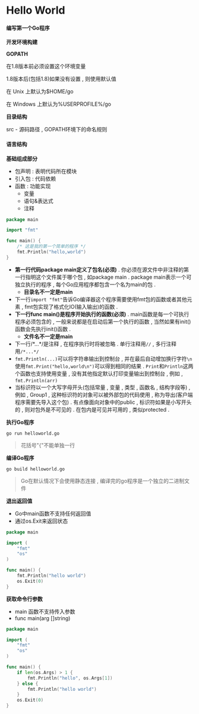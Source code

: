 # Hello World

#### 编写第一个Go程序

**开发环境构建**

**GOPATH**

在1.8版本前必须设置这个环境变量

1.8版本后\(包括1.8\)如果没有设置 , 则使用默认值

在 Unix 上默认为$HOME/go

在 Windows 上默认为%USERPROFILE%/go

**目录结构**

src - 源码路径 , GOPATH环境下的命名规则

#### 语言结构

**基础组成部分**

* 包声明 : 表明代码所在模块
* 引入包 : 代码依赖
* 函数 : 功能实现
  * 变量
  * 语句&表达式
  * 注释

```go
package main

import "fmt"

func main() {
    /* 这是我的第一个简单的程序 */
    fmt.Println("hello,world")
}
```

* **第一行代码package main定义了包名\(必须\)** . 你必须在源文件中非注释的第一行指明这个文件属于哪个包 , 如package main . package main表示一个可独立执行的程序 , 每个Go应用程序都包含一个名为main的包 . 
  * **目录名不一定是main**
* 下一行`import "fmt"`告诉Go编译器这个程序需要使用fmt包的函数或者其他元素 , fmt包实现了格式化IO\(输入输出\)的函数 . 
* **下一行func main\(\)是程序开始执行的函数\(必须\)** . main函数是每一个可执行程序必须包含的 , 一般来说都是在启动后第一个执行的函数 , 当然如果有init\(\)函数会先执行init\(\)函数 . 
  * **文件名不一定是main**
* 下一行/\*...\*/是注释 , 在程序执行时将被忽略 . 单行注释用`//` , 多行注释用`/*...*/`
* `fmt.Println(...)`可以将字符串输出到控制台 , 并在最后自动增加换行字符`\n` 使用`fmt.Print("hello,world\n")`可以得到相同的结果 . `Print`和`Println`这两个函数也支持使用变量 , 没有其他指定默认打印变量输出到控制台 , 例如 , `fmt.Println(arr)`
* 当标识符以一个大写字母开头\(包括常量 , 变量 , 类型 , 函数名 , 结构字段等\) , 例如 , Group1 , 这种标识符的对象可以被外部包的代码使用 , 称为导出\(客户端程序需要先导入这个包\) . 有点像面向对象中的public , 标识符如果是小写开头的 , 则对包外是不可见的 . 在包内是可见并可用的 , 类似protected .

**执行Go程序**

```
go run helloworld.go
```

> 花括号"{"不能单独一行

**编译Go程序**

```
go build helloworld.go
```

> Go在默认情况下会使用静态连接 , 编译完的go程序是一个独立的二进制文件

**退出返回值**

* Go中main函数不支持任何返回值
* 通过os.Exit来返回状态

```go
package main

import (
    "fmt"
    "os"
)

func main() {
    fmt.Println("hello world")
    os.Exit(0)
}
```

**获取命令行参数**

* main 函数不支持传入参数
* func main\(arg \[\]string\)

```go
package main

import (
	"fmt"
	"os"
)

func main() {
	if len(os.Args) > 1 {
		fmt.Println("hello", os.Args[1])
	} else {
		fmt.Println("hello world")
	}
	os.Exit(0)
}
```



